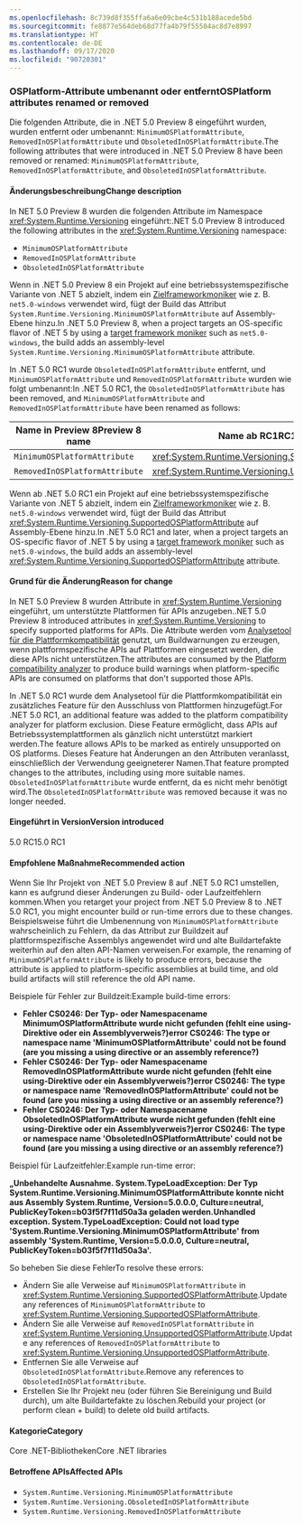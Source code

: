 ```yaml
---
ms.openlocfilehash: 8c739d8f355ffa6a6e09cbe4c531b188acede5bd
ms.sourcegitcommit: fe8877e564deb68d77fa4b79f55584ac8d7e8997
ms.translationtype: HT
ms.contentlocale: de-DE
ms.lasthandoff: 09/17/2020
ms.locfileid: "90720301"
---
```

### <a name="osplatform-attributes-renamed-or-removed"></a><span data-ttu-id="0424a-101">OSPlatform-Attribute umbenannt oder entfernt</span><span class="sxs-lookup"><span data-stu-id="0424a-101">OSPlatform attributes renamed or removed</span></span>

<span data-ttu-id="0424a-102">Die folgenden Attribute, die in .NET 5.0 Preview 8 eingeführt wurden, wurden entfernt oder umbenannt: `MinimumOSPlatformAttribute`, `RemovedInOSPlatformAttribute` und `ObsoletedInOSPlatformAttribute`.</span><span class="sxs-lookup"><span data-stu-id="0424a-102">The following attributes that were introduced in .NET 5.0 Preview 8 have been removed or renamed: `MinimumOSPlatformAttribute`, `RemovedInOSPlatformAttribute`, and `ObsoletedInOSPlatformAttribute`.</span></span>

#### <a name="change-description"></a><span data-ttu-id="0424a-103">Änderungsbeschreibung</span><span class="sxs-lookup"><span data-stu-id="0424a-103">Change description</span></span>

<span data-ttu-id="0424a-104">In NET 5.0 Preview 8 wurden die folgenden Attribute im Namespace <xref:System.Runtime.Versioning> eingeführt:</span><span class="sxs-lookup"><span data-stu-id="0424a-104">.NET 5.0 Preview 8 introduced the following attributes in the <xref:System.Runtime.Versioning> namespace:</span></span>

- `MinimumOSPlatformAttribute`
- `RemovedInOSPlatformAttribute`
- `ObsoletedInOSPlatformAttribute`

<span data-ttu-id="0424a-105">Wenn in .NET 5.0 Preview 8 ein Projekt auf eine betriebssystemspezifische Variante von .NET 5 abzielt, indem ein [Zielframeworkmoniker](../../../../docs/standard/frameworks.md) wie z. B. `net5.0-windows` verwendet wird, fügt der Build das Attribut `System.Runtime.Versioning.MinimumOSPlatformAttribute` auf Assembly-Ebene hinzu.</span><span class="sxs-lookup"><span data-stu-id="0424a-105">In .NET 5.0 Preview 8, when a project targets an OS-specific flavor of .NET 5 by using a [target framework moniker](../../../../docs/standard/frameworks.md) such as `net5.0-windows`, the build adds an assembly-level `System.Runtime.Versioning.MinimumOSPlatformAttribute` attribute.</span></span>

<span data-ttu-id="0424a-106">In .NET 5.0 RC1 wurde `ObsoletedInOSPlatformAttribute` entfernt, und `MinimumOSPlatformAttribute` und `RemovedInOSPlatformAttribute` wurden wie folgt umbenannt:</span><span class="sxs-lookup"><span data-stu-id="0424a-106">In .NET 5.0 RC1, the `ObsoletedInOSPlatformAttribute` has been removed, and `MinimumOSPlatformAttribute` and `RemovedInOSPlatformAttribute` have been renamed as follows:</span></span>

| <span data-ttu-id="0424a-107">Name in Preview 8</span><span class="sxs-lookup"><span data-stu-id="0424a-107">Preview 8 name</span></span> | <span data-ttu-id="0424a-108">Name ab RC1</span><span class="sxs-lookup"><span data-stu-id="0424a-108">RC1 and later name</span></span> |
| - | - |
| `MinimumOSPlatformAttribute` | <xref:System.Runtime.Versioning.SupportedOSPlatformAttribute> |
| `RemovedInOSPlatformAttribute` | <xref:System.Runtime.Versioning.UnsupportedOSPlatformAttribute> |

<span data-ttu-id="0424a-109">Wenn ab .NET 5.0 RC1 ein Projekt auf eine betriebssystemspezifische Variante von .NET 5 abzielt, indem ein [Zielframeworkmoniker](../../../../docs/standard/frameworks.md) wie z. B. `net5.0-windows` verwendet wird, fügt der Build das Attribut <xref:System.Runtime.Versioning.SupportedOSPlatformAttribute> auf Assembly-Ebene hinzu.</span><span class="sxs-lookup"><span data-stu-id="0424a-109">In .NET 5.0 RC1 and later, when a project targets an OS-specific flavor of .NET 5 by using a [target framework moniker](../../../../docs/standard/frameworks.md) such as `net5.0-windows`, the build adds an assembly-level <xref:System.Runtime.Versioning.SupportedOSPlatformAttribute> attribute.</span></span>

#### <a name="reason-for-change"></a><span data-ttu-id="0424a-110">Grund für die Änderung</span><span class="sxs-lookup"><span data-stu-id="0424a-110">Reason for change</span></span>

<span data-ttu-id="0424a-111">In NET 5.0 Preview 8 wurden Attribute in <xref:System.Runtime.Versioning> eingeführt, um unterstützte Plattformen für APIs anzugeben.</span><span class="sxs-lookup"><span data-stu-id="0424a-111">.NET 5.0 Preview 8 introduced attributes in <xref:System.Runtime.Versioning> to specify supported platforms for APIs.</span></span> <span data-ttu-id="0424a-112">Die Attribute werden vom [Analysetool für die Plattformkompatibilität](../../../../docs/core/compatibility/code-analysis.md#ca1416-platform-compatibility) genutzt, um Buildwarnungen zu erzeugen, wenn plattformspezifische APIs auf Plattformen eingesetzt werden, die diese APIs nicht unterstützen.</span><span class="sxs-lookup"><span data-stu-id="0424a-112">The attributes are consumed by the [Platform compatibility analyzer](../../../../docs/core/compatibility/code-analysis.md#ca1416-platform-compatibility) to produce build warnings when platform-specific APIs are consumed on platforms that don't supported those APIs.</span></span>

<span data-ttu-id="0424a-113">In .NET 5.0 RC1 wurde dem Analysetool für die Plattformkompatibilität ein zusätzliches Feature für den Ausschluss von Plattformen hinzugefügt.</span><span class="sxs-lookup"><span data-stu-id="0424a-113">For .NET 5.0 RC1, an additional feature was added to the platform compatibility analyzer for platform exclusion.</span></span> <span data-ttu-id="0424a-114">Diese Feature ermöglicht, dass APIs auf Betriebssystemplattformen als gänzlich nicht unterstützt markiert werden.</span><span class="sxs-lookup"><span data-stu-id="0424a-114">The feature allows APIs to be marked as entirely unsupported on OS platforms.</span></span> <span data-ttu-id="0424a-115">Dieses Feature hat Änderungen an den Attributen veranlasst, einschließlich der Verwendung geeigneterer Namen.</span><span class="sxs-lookup"><span data-stu-id="0424a-115">That feature prompted changes to the attributes, including using more suitable names.</span></span> <span data-ttu-id="0424a-116">`ObsoletedInOSPlatformAttribute` wurde entfernt, da es nicht mehr benötigt wird.</span><span class="sxs-lookup"><span data-stu-id="0424a-116">The `ObsoletedInOSPlatformAttribute` was removed because it was no longer needed.</span></span>

#### <a name="version-introduced"></a><span data-ttu-id="0424a-117">Eingeführt in Version</span><span class="sxs-lookup"><span data-stu-id="0424a-117">Version introduced</span></span>

<span data-ttu-id="0424a-118">5.0 RC1</span><span class="sxs-lookup"><span data-stu-id="0424a-118">5.0 RC1</span></span>

#### <a name="recommended-action"></a><span data-ttu-id="0424a-119">Empfohlene Maßnahme</span><span class="sxs-lookup"><span data-stu-id="0424a-119">Recommended action</span></span>

<span data-ttu-id="0424a-120">Wenn Sie Ihr Projekt von .NET 5.0 Preview 8 auf .NET 5.0 RC1 umstellen, kann es aufgrund dieser Änderungen zu Build- oder Laufzeitfehlern kommen.</span><span class="sxs-lookup"><span data-stu-id="0424a-120">When you retarget your project from .NET 5.0 Preview 8 to .NET 5.0 RC1, you might encounter build or run-time errors due to these changes.</span></span> <span data-ttu-id="0424a-121">Beispielsweise führt die Umbenennung von `MinimumOSPlatformAttribute` wahrscheinlich zu Fehlern, da das Attribut zur Buildzeit auf plattformspezifische Assemblys angewendet wird und alte Buildartefakte weiterhin auf den alten API-Namen verweisen.</span><span class="sxs-lookup"><span data-stu-id="0424a-121">For example, the renaming of `MinimumOSPlatformAttribute` is likely to produce errors, because the attribute is applied to platform-specific assemblies at build time, and old build artifacts will still reference the old API name.</span></span>

<span data-ttu-id="0424a-122">Beispiele für Fehler zur Buildzeit:</span><span class="sxs-lookup"><span data-stu-id="0424a-122">Example build-time errors:</span></span>

- <span data-ttu-id="0424a-123">**Fehler CS0246: Der Typ- oder Namespacename MinimumOSPlatformAttribute wurde nicht gefunden (fehlt eine using-Direktive oder ein Assemblyverweis?)**</span><span class="sxs-lookup"><span data-stu-id="0424a-123">**error CS0246: The type or namespace name 'MinimumOSPlatformAttribute' could not be found (are you missing a using directive or an assembly reference?)**</span></span>
- <span data-ttu-id="0424a-124">**Fehler CS0246: Der Typ- oder Namespacename RemovedInOSPlatformAttribute wurde nicht gefunden (fehlt eine using-Direktive oder ein Assemblyverweis?)**</span><span class="sxs-lookup"><span data-stu-id="0424a-124">**error CS0246: The type or namespace name 'RemovedInOSPlatformAttribute' could not be found (are you missing a using directive or an assembly reference?)**</span></span>
- <span data-ttu-id="0424a-125">**Fehler CS0246: Der Typ- oder Namespacename ObsoletedInOSPlatformAttribute wurde nicht gefunden (fehlt eine using-Direktive oder ein Assemblyverweis?)**</span><span class="sxs-lookup"><span data-stu-id="0424a-125">**error CS0246: The type or namespace name 'ObsoletedInOSPlatformAttribute' could not be found (are you missing a using directive or an assembly reference?)**</span></span>

<span data-ttu-id="0424a-126">Beispiel für Laufzeitfehler:</span><span class="sxs-lookup"><span data-stu-id="0424a-126">Example run-time error:</span></span>

<span data-ttu-id="0424a-127">**„Unbehandelte Ausnahme. System.TypeLoadException: Der Typ System.Runtime.Versioning.MinimumOSPlatformAttribute konnte nicht aus Assembly System.Runtime, Version=5.0.0.0, Culture=neutral, PublicKeyToken=b03f5f7f11d50a3a geladen werden.**</span><span class="sxs-lookup"><span data-stu-id="0424a-127">**Unhandled exception. System.TypeLoadException: Could not load type 'System.Runtime.Versioning.MinimumOSPlatformAttribute' from assembly 'System.Runtime, Version=5.0.0.0, Culture=neutral, PublicKeyToken=b03f5f7f11d50a3a'.**</span></span>

<span data-ttu-id="0424a-128">So beheben Sie diese Fehler</span><span class="sxs-lookup"><span data-stu-id="0424a-128">To resolve these errors:</span></span>

- <span data-ttu-id="0424a-129">Ändern Sie alle Verweise auf `MinimumOSPlatformAttribute` in <xref:System.Runtime.Versioning.SupportedOSPlatformAttribute>.</span><span class="sxs-lookup"><span data-stu-id="0424a-129">Update any references of `MinimumOSPlatformAttribute` to <xref:System.Runtime.Versioning.SupportedOSPlatformAttribute>.</span></span>
- <span data-ttu-id="0424a-130">Ändern Sie alle Verweise auf `RemovedInOSPlatformAttribute` in <xref:System.Runtime.Versioning.UnsupportedOSPlatformAttribute>.</span><span class="sxs-lookup"><span data-stu-id="0424a-130">Update any references of `RemovedInOSPlatformAttribute` to <xref:System.Runtime.Versioning.UnsupportedOSPlatformAttribute>.</span></span>
- <span data-ttu-id="0424a-131">Entfernen Sie alle Verweise auf `ObsoletedInOSPlatformAttribute`.</span><span class="sxs-lookup"><span data-stu-id="0424a-131">Remove any references to `ObsoletedInOSPlatformAttribute`.</span></span>
- <span data-ttu-id="0424a-132">Erstellen Sie Ihr Projekt neu (oder führen Sie Bereinigung und Build durch), um alte Buildartefakte zu löschen.</span><span class="sxs-lookup"><span data-stu-id="0424a-132">Rebuild your project (or perform clean + build) to delete old build artifacts.</span></span>

#### <a name="category"></a><span data-ttu-id="0424a-133">Kategorie</span><span class="sxs-lookup"><span data-stu-id="0424a-133">Category</span></span>

<span data-ttu-id="0424a-134">Core .NET-Bibliotheken</span><span class="sxs-lookup"><span data-stu-id="0424a-134">Core .NET libraries</span></span>

#### <a name="affected-apis"></a><span data-ttu-id="0424a-135">Betroffene APIs</span><span class="sxs-lookup"><span data-stu-id="0424a-135">Affected APIs</span></span>

- `System.Runtime.Versioning.MinimumOSPlatformAttribute`
- `System.Runtime.Versioning.ObsoletedInOSPlatformAttribute`
- `System.Runtime.Versioning.RemovedInOSPlatformAttribute`

<!--

#### Affected APIs

- `T:System.Runtime.Versioning.MinimumOSPlatformAttribute`
- `T:System.Runtime.Versioning.ObsoletedInOSPlatformAttribute`
- `T:System.Runtime.Versioning.RemovedInOSPlatformAttribute`

-->
